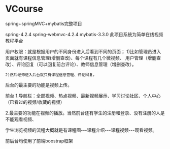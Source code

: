 # VCourse
spring+springMVC+mybatis完整项目

spring-4.2.4
spring-webmvc-4.2.4
mybatis-3.3.0
此项目系统为简单在线视频教程平台

用户权限：就是根据用户的不同身份进入后看到不同的页面；
	1)比如管理员进入页面就有课程信息管理(增删查改)、每个课程有几个微视频、
	   用户管理（增删查改）、评论回复（可以回复前台评论）、教师信息管理（增删查改）。

	2)然后老师进入后台就只有课程信息管理、评论回复。


后台的最主要的功能是视频上传。

前台
  1.导航栏：全部视频、热点视频、最新视频展示、学习讨论社区、个人中心（已看过的视频/收藏的视频）

  2.最主要的功能在视频的播放。当然前台还有学生的注册和登录、没有注册的人是不能观看视频、

学生浏览视频的流程大概就是有课程图---课程介绍---课程视频---观看视频。

前后台均使用了前端boostrap框架
